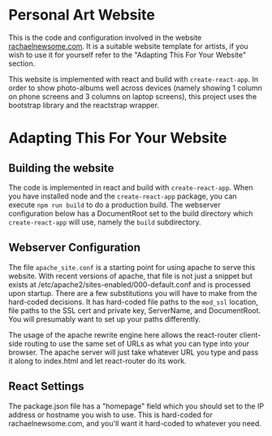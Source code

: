 # Personal Art Website
This is the code and configuration involved in the website [rachaelnewsome.com](https://rachaelnewsome.com). It is a suitable website template for artists, if you wish to use it for yourself refer to the "Adapting This For Your Website" section.

This website is implemented with react and build with `create-react-app`. In order to show photo-albums well across devices (namely showing 1 column on phone screens and 3 columns on laptop screens), this project uses the bootstrap library and the reactstrap wrapper.

# Adapting This For Your Website

## Building the website

The code is implemented in react and build with `create-react-app`. When you have installed node and the `create-react-app` package, you can execute `npm run build` to do a production build. The webserver configuration below has a DocumentRoot set to the build directory which `create-react-app` will use, namely the `build` subdirectory.

## Webserver Configuration
The file `apache_site.conf` is a starting point for using apache to serve this website. With recent versions of apache, that file is not just a snippet but exists at /etc/apache2/sites-enabled/000-default.conf and is processed upon startup. There are a few substitutions you will have to make from the hard-coded decisions. It has hard-coded file paths to the `mod_ssl` location, file paths to the SSL cert and private key, ServerName, and DocumentRoot. You will presumably want to set up your paths differently.

The usage of the apache rewrite engine here allows the react-router client-side routing to use the same set of URLs as what you can type into your browser. The apache server will just take whatever URL you type and pass it along to index.html and let react-router do its work.

## React Settings
The package.json file has a "homepage" field which you should set to the IP address or hostname you wish to use. This is hard-coded for rachaelnewsome.com, and you'll want it hard-coded to whatever you need.
